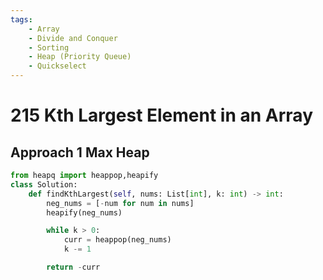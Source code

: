 ```yaml
---
tags:
    - Array
    - Divide and Conquer
    - Sorting
    - Heap (Priority Queue)
    - Quickselect
---
```


# 215 Kth Largest Element in an Array

## Approach 1 Max Heap

```python
from heapq import heappop,heapify
class Solution:
    def findKthLargest(self, nums: List[int], k: int) -> int:
        neg_nums = [-num for num in nums]
        heapify(neg_nums)

        while k > 0:
            curr = heappop(neg_nums)
            k -= 1

        return -curr
```